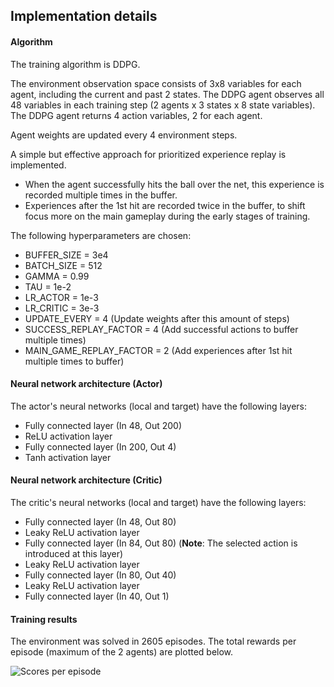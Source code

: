 ## Implementation details

#### Algorithm

The training algorithm is DDPG. 

The environment observation space consists of 3x8 variables for each agent, including the current and past 2 states.
The DDPG agent observes all 48 variables in each training step (2 agents x 3 states x 8 state variables).
The DDPG agent returns 4 action variables, 2 for each agent.

Agent weights are updated every 4 environment steps.

A simple but effective approach for prioritized experience replay is implemented.
* When the agent successfully hits the ball over the net, this experience is recorded multiple times in the buffer.
* Experiences after the 1st hit are recorded twice in the buffer, to shift focus more on the main gameplay during the early stages of training.

The following hyperparameters are chosen:

* BUFFER_SIZE = 3e4  
* BATCH_SIZE = 512        
* GAMMA = 0.99            
* TAU = 1e-2              
* LR_ACTOR = 1e-3         
* LR_CRITIC = 3e-3      
* UPDATE_EVERY = 4            (Update weights after this amount of steps)
* SUCCESS_REPLAY_FACTOR = 4   (Add successful actions to buffer multiple times)
* MAIN_GAME_REPLAY_FACTOR = 2 (Add experiences after 1st hit multiple times to buffer)

#### Neural network architecture (Actor)

The actor's neural networks (local and target) have the following layers:

* Fully connected layer (In 48, Out 200)
* ReLU activation layer
* Fully connected layer (In 200, Out 4)
* Tanh activation layer

#### Neural network architecture (Critic)

The critic's neural networks (local and target) have the following layers:

* Fully connected layer (In 48, Out 80)
* Leaky ReLU activation layer
* Fully connected layer (In 84, Out 80) (**Note**: The selected action is introduced at this layer)
* Leaky ReLU activation layer
* Fully connected layer (In 80, Out 40)
* Leaky ReLU activation layer
* Fully connected layer (In 40, Out 1)

#### Training results

The environment was solved in 2605 episodes.
The total rewards per episode (maximum of the 2 agents) are plotted below.

![Scores per episode](https://github.com/christos-pan/deep-reinforcement-learning/blob/master/Collaboration-And-Competition/scores_per_episode_plot.png)

